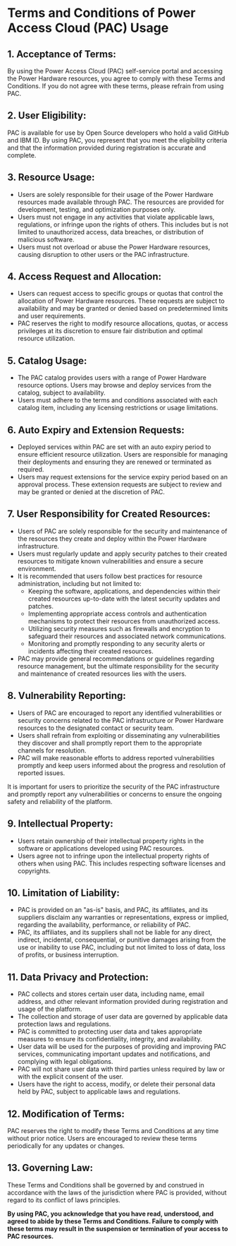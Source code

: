 # Terms and Conditions of Power Access Cloud (PAC) Usage

## 1. Acceptance of Terms:
By using the Power Access Cloud (PAC) self-service portal and accessing the Power Hardware resources, you agree to comply with these Terms and Conditions. If you do not agree with these terms, please refrain from using PAC.

## 2. User Eligibility:
PAC is available for use by Open Source developers who hold a valid GitHub and IBM ID. By using PAC, you represent that you meet the eligibility criteria and that the information provided during registration is accurate and complete.

## 3. Resource Usage:
* Users are solely responsible for their usage of the Power Hardware resources made available through PAC. The resources are provided for development, testing, and optimization purposes only.
* Users must not engage in any activities that violate applicable laws, regulations, or infringe upon the rights of others. This includes but is not limited to unauthorized access, data breaches, or distribution of malicious software.
* Users must not overload or abuse the Power Hardware resources, causing disruption to other users or the PAC infrastructure.

## 4. Access Request and Allocation:
* Users can request access to specific groups or quotas that control the allocation of Power Hardware resources. These requests are subject to availability and may be granted or denied based on predetermined limits and user requirements.
* PAC reserves the right to modify resource allocations, quotas, or access privileges at its discretion to ensure fair distribution and optimal resource utilization.

## 5. Catalog Usage:
* The PAC catalog provides users with a range of Power Hardware resource options. Users may browse and deploy services from the catalog, subject to availability.
* Users must adhere to the terms and conditions associated with each catalog item, including any licensing restrictions or usage limitations.

## 6. Auto Expiry and Extension Requests:
* Deployed services within PAC are set with an auto expiry period to ensure efficient resource utilization. Users are responsible for managing their deployments and ensuring they are renewed or terminated as required.
* Users may request extensions for the service expiry period based on an approval process. These extension requests are subject to review and may be granted or denied at the discretion of PAC.

## 7. User Responsibility for Created Resources:
* Users of PAC are solely responsible for the security and maintenance of the resources they create and deploy within the Power Hardware infrastructure.
* Users must regularly update and apply security patches to their created resources to mitigate known vulnerabilities and ensure a secure environment.
* It is recommended that users follow best practices for resource administration, including but not limited to:
  - Keeping the software, applications, and dependencies within their created resources up-to-date with the latest security updates and patches.
  - Implementing appropriate access controls and authentication mechanisms to protect their resources from unauthorized access.
  - Utilizing security measures such as firewalls and encryption to safeguard their resources and associated network communications.
  - Monitoring and promptly responding to any security alerts or incidents affecting their created resources.
* PAC may provide general recommendations or guidelines regarding resource management, but the ultimate responsibility for the security and maintenance of created resources lies with the users.

## 8. Vulnerability Reporting:
* Users of PAC are encouraged to report any identified vulnerabilities or security concerns related to the PAC infrastructure or Power Hardware resources to the designated contact or security team.
* Users shall refrain from exploiting or disseminating any vulnerabilities they discover and shall promptly report them to the appropriate channels for resolution.
* PAC will make reasonable efforts to address reported vulnerabilities promptly and keep users informed about the progress and resolution of reported issues.

It is important for users to prioritize the security of the PAC infrastructure and promptly report any vulnerabilities or concerns to ensure the ongoing safety and reliability of the platform.

## 9. Intellectual Property:
* Users retain ownership of their intellectual property rights in the software or applications developed using PAC resources.
* Users agree not to infringe upon the intellectual property rights of others when using PAC. This includes respecting software licenses and copyrights.

## 10. Limitation of Liability:
* PAC is provided on an "as-is" basis, and PAC, its affiliates, and its suppliers disclaim any warranties or representations, express or implied, regarding the availability, performance, or reliability of PAC.
* PAC, its affiliates, and its suppliers shall not be liable for any direct, indirect, incidental, consequential, or punitive damages arising from the use or inability to use PAC, including but not limited to loss of data, loss of profits, or business interruption.

## 11. Data Privacy and Protection:
* PAC collects and stores certain user data, including name, email address, and other relevant information provided during registration and usage of the platform.
* The collection and storage of user data are governed by applicable data protection laws and regulations.
* PAC is committed to protecting user data and takes appropriate measures to ensure its confidentiality, integrity, and availability.
* User data will be used for the purposes of providing and improving PAC services, communicating important updates and notifications, and complying with legal obligations.
* PAC will not share user data with third parties unless required by law or with the explicit consent of the user.
* Users have the right to access, modify, or delete their personal data held by PAC, subject to applicable laws and regulations.

## 12. Modification of Terms:
PAC reserves the right to modify these Terms and Conditions at any time without prior notice. Users are encouraged to review these terms periodically for any updates or changes.

## 13. Governing Law:
These Terms and Conditions shall be governed by and construed in accordance with the laws of the jurisdiction where PAC is provided, without regard to its conflict of laws principles.


**By using PAC, you acknowledge that you have read, understood, and agreed to abide by these Terms and Conditions. Failure to comply with these terms may result in the suspension or termination of your access to PAC resources.**
